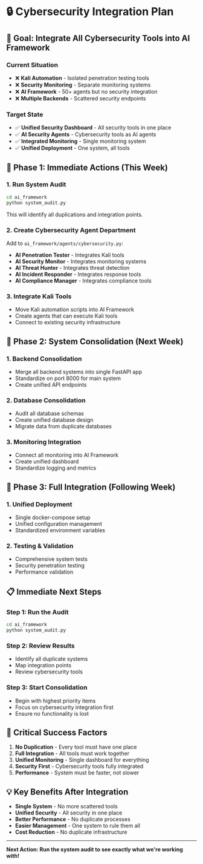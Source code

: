 # 🔒 Cybersecurity Integration Plan

## 🎯 **Goal: Integrate All Cybersecurity Tools into AI Framework**

### **Current Situation**

- ❌ **Kali Automation** - Isolated penetration testing tools
- ❌ **Security Monitoring** - Separate monitoring systems
- ❌ **AI Framework** - 50+ agents but no security integration
- ❌ **Multiple Backends** - Scattered security endpoints

### **Target State**

- ✅ **Unified Security Dashboard** - All security tools in one place
- ✅ **AI Security Agents** - Cybersecurity tools as AI agents
- ✅ **Integrated Monitoring** - Single monitoring system
- ✅ **Unified Deployment** - One system, all tools

## 🚀 **Phase 1: Immediate Actions (This Week)**

### **1. Run System Audit**
```bash
cd ai_framework
python system_audit.py
```
This will identify all duplications and integration points.

### **2. Create Cybersecurity Agent Department**
Add to `ai_framework/agents/cybersecurity.py`:
- **AI Penetration Tester** - Integrates Kali tools
- **AI Security Monitor** - Integrates monitoring systems
- **AI Threat Hunter** - Integrates threat detection
- **AI Incident Responder** - Integrates response tools
- **AI Compliance Manager** - Integrates compliance tools

### **3. Integrate Kali Tools**
- Move Kali automation scripts into AI Framework
- Create agents that can execute Kali tools
- Connect to existing security infrastructure

## 🔧 **Phase 2: System Consolidation (Next Week)**

### **1. Backend Consolidation**
- Merge all backend systems into single FastAPI app
- Standardize on port 8000 for main system
- Create unified API endpoints

### **2. Database Consolidation**
- Audit all database schemas
- Create unified database design
- Migrate data from duplicate databases

### **3. Monitoring Integration**
- Connect all monitoring into AI Framework
- Create unified dashboard
- Standardize logging and metrics

## 🎯 **Phase 3: Full Integration (Following Week)**

### **1. Unified Deployment**
- Single docker-compose setup
- Unified configuration management
- Standardized environment variables

### **2. Testing & Validation**
- Comprehensive system tests
- Security penetration testing
- Performance validation

## 📋 **Immediate Next Steps**

### **Step 1: Run the Audit**
```bash
cd ai_framework
python system_audit.py
```

### **Step 2: Review Results**
- Identify all duplicate systems
- Map integration points
- Review cybersecurity tools

### **Step 3: Start Consolidation**
- Begin with highest priority items
- Focus on cybersecurity integration first
- Ensure no functionality is lost

## 🚨 **Critical Success Factors**

1. **No Duplication** - Every tool must have one place
2. **Full Integration** - All tools must work together
3. **Unified Monitoring** - Single dashboard for everything
4. **Security First** - Cybersecurity tools fully integrated
5. **Performance** - System must be faster, not slower

## 💡 **Key Benefits After Integration**

- **Single System** - No more scattered tools
- **Unified Security** - All security in one place
- **Better Performance** - No duplicate processes
- **Easier Management** - One system to rule them all
- **Cost Reduction** - No duplicate infrastructure

---

**Next Action: Run the system audit to see exactly what we're working with!**






